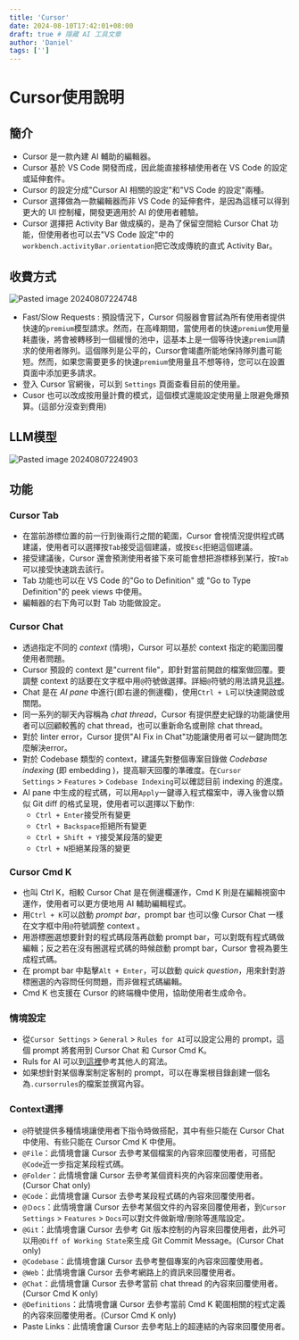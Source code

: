 ```yaml
---
title: 'Cursor'
date: 2024-08-10T17:42:01+08:00
draft: true # 隱藏 AI 工具文章
author: 'Daniel'
tags: ['']
---
```


# Cursor使用說明

## 簡介

- Cursor 是一款內建 AI 輔助的編輯器。
- Cursor 基於 VS Code 開發而成，因此能直接移植使用者在 VS Code 的設定或延伸套件。
- Cursor 的設定分成"Cursor AI 相關的設定"和"VS Code 的設定"兩種。
- Cursor 選擇做為一款編輯器而非 VS Code 的延伸套件，是因為這樣可以得到更大的 UI 控制權，開發更適用於 AI 的使用者體驗。
- Cursor 選擇把 Activity Bar 做成橫的，是為了保留空間給 Cursor Chat 功能，但使用者也可以去"VS Code 設定"中的`workbench.activityBar.orientation`把它改成傳統的直式 Activity Bar。

## 收費方式

![Pasted image 20240807224748](https://github.com/user-attachments/assets/3f0d3a00-5355-4391-ab75-93c557252cc8)

- Fast/Slow Requests : 預設情況下，Cursor 伺服器會嘗試為所有使用者提供快速的`premium`模型請求。然而，在高峰期間，當使用者的快速`premium`使用量耗盡後，將會被轉移到一個緩慢的池中，這基本上是一個等待快速`premium`請求的使用者隊列。這個隊列是公平的，Cursor會竭盡所能地保持隊列盡可能短。然而，如果您需要更多的快速`premium`使用量且不想等待，您可以在設置頁面中添加更多請求。
- 登入 Cursor 官網後，可以到 `Settings` 頁面查看目前的使用量。
- Cusor 也可以改成按用量計費的模式，這個模式還能設定使用量上限避免爆預算。(這部分沒查到費用)

## LLM模型

![Pasted image 20240807224903](https://github.com/user-attachments/assets/074903dc-fc7a-46fa-918e-eded93793c44)

## 功能

### Cursor Tab

- 在當前游標位置的前一行到後兩行之間的範圍，Cursor 會視情況提供程式碼建議，使用者可以選擇按`Tab`接受這個建議，或按`Esc`拒絕這個建議。
- 接受建議後，Cursor 還會預測使用者接下來可能會想把游標移到某行，按`Tab`可以接受快速跳去該行。
- Tab 功能也可以在 VS Code 的"Go to Definition" 或 "Go to Type Definition"的 peek views 中使用。
- 編輯器的右下角可以對 Tab 功能做設定。

### Cursor Chat

- 透過指定不同的 *context* (情境)，Cursor 可以基於 context 指定的範圍回覆使用者問題。
- Cursor 預設的 context 是"current file"，即針對當前開啟的檔案做回覆。要調整 context 的話要在文字框中用`@`符號做選擇。詳細`@`符號的用法請見[這裡](https://docs.cursor.com/context/@-symbols/basic)。
- Chat 是在 *AI pane* 中進行(即右邊的側邊欄)，使用`Ctrl + L`可以快速開啟或關閉。
- 同一系列的聊天內容稱為 *chat thread*，Cursor 有提供歷史紀錄的功能讓使用者可以回顧較舊的 chat thread，也可以重新命名或刪除 chat thread。
- 對於 linter error，Cursor 提供"AI Fix in Chat"功能讓使用者可以一鍵詢問怎麼解決error。
- 對於 Codebase 類型的 context，建議先對整個專案目錄做 *Codebase indexing* (即 embedding )，提高聊天回覆的準確度。在`Cursor Settings` > `Features` > `Codebase Indexing`可以確認目前 indexing 的進度。
- AI pane 中生成的程式碼，可以用`Apply`一鍵導入程式檔案中，導入後會以類似 Git diff 的格式呈現，使用者可以選擇以下動作: 
	- `Ctrl + Enter`接受所有變更
	- `Ctrl + Backspace`拒絕所有變更
	- `Ctrl + Shift + Y`接受某段落的變更
	- `Ctrl + N`拒絕某段落的變更

### Cursor Cmd K

- 也叫 Ctrl K，相較 Cursor Chat 是在側邊欄運作，Cmd K 則是在編輯視窗中運作，使用者可以更方便地用 AI 輔助編輯程式。
- 用`Ctrl + K`可以啟動 *prompt bar*，prompt bar 也可以像 Cursor Chat 一樣在文字框中用`@`符號調整 context 。
- 用游標圈選想要針對的程式碼段落再啟動 prompt bar，可以對既有程式碼做編輯；反之若在沒有圈選程式碼的時候啟動 prompt bar，Cursor 會視為要生成程式碼。
- 在 prompt bar 中點擊`Alt + Enter`，可以啟動 *quick question*，用來針對游標圈選的內容問任何問題，而非做程式碼編輯。
- Cmd K 也支援在 Cursor 的終端機中使用，協助使用者生成命令。

### 情境設定

- 從`Cursor Settings` > `General` > `Rules for AI`可以設定公用的 prompt，這個 prompt 將套用到 Cursor Chat 和 Cursor Cmd K。
- Ruls for AI 可以到[這裡](https://forum.cursor.com/t/share-your-rules-for-ai/2377)參考其他人的寫法。
- 如果想針對某個專案制定客制的 prompt，可以在專案根目錄創建一個名為`.cursorrules`的檔案並撰寫內容。

### Context選擇

- `@`符號提供多種情境讓使用者下指令時做搭配，其中有些只能在 Cursor Chat 中使用、有些只能在 Cursor Cmd K 中使用。
- `@File`：此情境會讓 Cursor 去參考某個檔案的內容來回覆使用者，可搭配`@Code`近一步指定某段程式碼。
- `@Folder`：此情境會讓 Cursor 去參考某個資料夾的內容來回覆使用者。(Cursor Chat only)
- `@Code`：此情境會讓 Cursor 去參考某段程式碼的內容來回覆使用者。
- `@Ｄocs`：此情境會讓 Cursor 去參考某個文件的內容來回覆使用者，到`Cursor Settings` > `Features` > `Docs`可以對文件做新增/刪除等進階設定。
- `@Git`：此情境會讓 Cursor 去參考 Git 版本控制的內容來回覆使用者，此外可以用`@Diff of Working State`來生成 Git Commit Message。(Cursor Chat only)
- `@Codebase`：此情境會讓 Cursor 去參考整個專案的內容來回覆使用者。
- `@Web`：此情境會讓 Cursor 去參考網路上的資訊來回覆使用者。
- `@Chat`：此情境會讓 Cursor 去參考當前 chat thread 的內容來回覆使用者。(Cursor Cmd K only)
- `@Definitions`：此情境會讓 Cursor 去參考當前 Cmd K 範圍相關的程式定義的內容來回覆使用者。(Cursor Cmd K only)
- Paste Links：此情境會讓 Cursor 去參考貼上的超連結的內容來回覆使用者。
